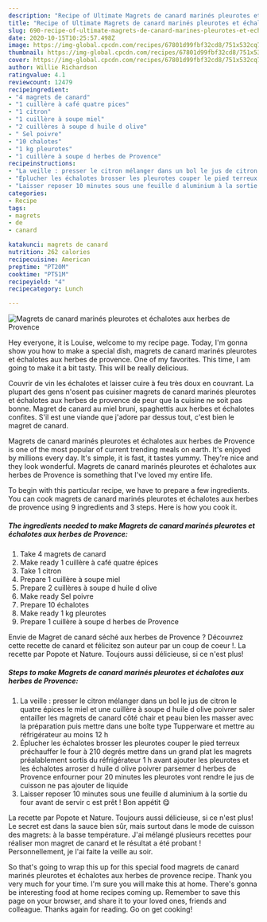 ```yaml
---
description: "Recipe of Ultimate Magrets de canard marinés pleurotes et échalotes aux herbes de Provence"
title: "Recipe of Ultimate Magrets de canard marinés pleurotes et échalotes aux herbes de Provence"
slug: 690-recipe-of-ultimate-magrets-de-canard-marines-pleurotes-et-echalotes-aux-herbes-de-provence
date: 2020-10-15T10:25:57.498Z
image: https://img-global.cpcdn.com/recipes/67801d99fbf32cd8/751x532cq70/magrets-de-canard-marines-pleurotes-et-echalotes-aux-herbes-de-provence-photo-principale-de-la-recette.jpg
thumbnail: https://img-global.cpcdn.com/recipes/67801d99fbf32cd8/751x532cq70/magrets-de-canard-marines-pleurotes-et-echalotes-aux-herbes-de-provence-photo-principale-de-la-recette.jpg
cover: https://img-global.cpcdn.com/recipes/67801d99fbf32cd8/751x532cq70/magrets-de-canard-marines-pleurotes-et-echalotes-aux-herbes-de-provence-photo-principale-de-la-recette.jpg
author: Willie Richardson
ratingvalue: 4.1
reviewcount: 12479
recipeingredient:
- "4 magrets de canard"
- "1 cuillère à café quatre pices"
- "1 citron"
- "1 cuillère à soupe miel"
- "2 cuillères à soupe d huile d olive"
- " Sel poivre"
- "10 chalotes"
- "1 kg pleurotes"
- "1 cuillère à soupe d herbes de Provence"
recipeinstructions:
- "La veille : presser le citron mélanger dans un bol le jus de citron le quatre épices le miel et une cuillère à soupe d huile d olive poivrer saler entailler les magrets de canard côté chair et peau bien les masser avec la préparation puis mettre dans une boîte type Tupperware et mettre au réfrigérateur au moins 12 h"
- "Éplucher les échalotes brosser les pleurotes couper le pied terreux préchauffer le four à 210 degrés mettre dans un grand plat les magrets préalablement sortis du réfrigérateur 1 h avant ajouter les pleurotes et les échalotes arroser d huile d olive poivrer parsemer d herbes de Provence enfourner pour 20 minutes les pleurotes vont rendre le jus de cuisson ne pas ajouter de liquide"
- "Laisser reposer 10 minutes sous une feuille d aluminium à la sortie du four avant de servir c est prêt ! Bon appétit 😋"
categories:
- Recipe
tags:
- magrets
- de
- canard

katakunci: magrets de canard 
nutrition: 262 calories
recipecuisine: American
preptime: "PT20M"
cooktime: "PT51M"
recipeyield: "4"
recipecategory: Lunch

---
```



![Magrets de canard marinés pleurotes et échalotes aux herbes de Provence](https://img-global.cpcdn.com/recipes/67801d99fbf32cd8/751x532cq70/magrets-de-canard-marines-pleurotes-et-echalotes-aux-herbes-de-provence-photo-principale-de-la-recette.jpg)

Hey everyone, it is Louise, welcome to my recipe page. Today, I'm gonna show you how to make a special dish, magrets de canard marinés pleurotes et échalotes aux herbes de provence. One of my favorites. This time, I am going to make it a bit tasty. This will be really delicious.

Couvrir de vin les échalotes et laisser cuire à feu très doux en couvrant. La plupart des gens n&#39;osent pas cuisiner magrets de canard marinés pleurotes et échalotes aux herbes de provence de peur que la cuisine ne soit pas bonne. Magret de canard au miel bruni, spaghettis aux herbes et échalotes confites. S&#39;il est une viande que j&#39;adore par dessus tout, c&#39;est bien le magret de canard.

Magrets de canard marinés pleurotes et échalotes aux herbes de Provence is one of the most popular of current trending meals on earth. It's enjoyed by millions every day. It's simple, it is fast, it tastes yummy. They're nice and they look wonderful. Magrets de canard marinés pleurotes et échalotes aux herbes de Provence is something that I've loved my entire life.


To begin with this particular recipe, we have to prepare a few ingredients. You can cook magrets de canard marinés pleurotes et échalotes aux herbes de provence using 9 ingredients and 3 steps. Here is how you cook it.

<!--inarticleads1-->

##### The ingredients needed to make Magrets de canard marinés pleurotes et échalotes aux herbes de Provence:

1. Take 4 magrets de canard
1. Make ready 1 cuillère à café quatre épices
1. Take 1 citron
1. Prepare 1 cuillère à soupe miel
1. Prepare 2 cuillères à soupe d huile d olive
1. Make ready  Sel poivre
1. Prepare 10 échalotes
1. Make ready 1 kg pleurotes
1. Prepare 1 cuillère à soupe d herbes de Provence


Envie de Magret de canard séché aux herbes de Provence ? Découvrez cette recette de canard et félicitez son auteur par un coup de coeur !. La recette par Popote et Nature. Toujours aussi délicieuse, si ce n&#39;est plus! 

<!--inarticleads2-->

##### Steps to make Magrets de canard marinés pleurotes et échalotes aux herbes de Provence:

1. La veille : presser le citron mélanger dans un bol le jus de citron le quatre épices le miel et une cuillère à soupe d huile d olive poivrer saler entailler les magrets de canard côté chair et peau bien les masser avec la préparation puis mettre dans une boîte type Tupperware et mettre au réfrigérateur au moins 12 h
1. Éplucher les échalotes brosser les pleurotes couper le pied terreux préchauffer le four à 210 degrés mettre dans un grand plat les magrets préalablement sortis du réfrigérateur 1 h avant ajouter les pleurotes et les échalotes arroser d huile d olive poivrer parsemer d herbes de Provence enfourner pour 20 minutes les pleurotes vont rendre le jus de cuisson ne pas ajouter de liquide
1. Laisser reposer 10 minutes sous une feuille d aluminium à la sortie du four avant de servir c est prêt ! Bon appétit 😋


La recette par Popote et Nature. Toujours aussi délicieuse, si ce n&#39;est plus! Le secret est dans la sauce bien sûr, mais surtout dans le mode de cuisson des magrets: à la basse température. J&#39;ai mélangé plusieurs recettes pour réaliser mon magret de canard et le résultat a été probant ! Personnellement, je l&#39;ai faite la veille au soir. 

So that's going to wrap this up for this special food magrets de canard marinés pleurotes et échalotes aux herbes de provence recipe. Thank you very much for your time. I'm sure you will make this at home. There's gonna be interesting food at home recipes coming up. Remember to save this page on your browser, and share it to your loved ones, friends and colleague. Thanks again for reading. Go on get cooking!
